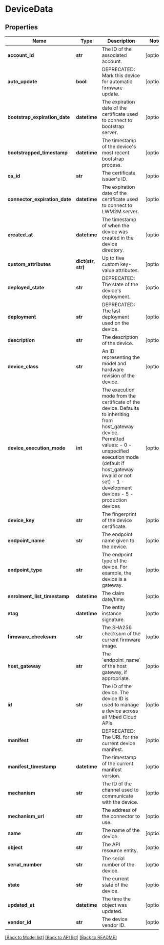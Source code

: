 # DeviceData

## Properties
Name | Type | Description | Notes
------------ | ------------- | ------------- | -------------
**account_id** | **str** | The ID of the associated account. | [optional] 
**auto_update** | **bool** | DEPRECATED: Mark this device for automatic firmware update. | [optional] 
**bootstrap_expiration_date** | **datetime** | The expiration date of the certificate used to connect to bootstrap server. | [optional] 
**bootstrapped_timestamp** | **datetime** | The timestamp of the device&#39;s most recent bootstrap process. | [optional] 
**ca_id** | **str** | The certificate issuer&#39;s ID. | [optional] 
**connector_expiration_date** | **datetime** | The expiration date of the certificate used to connect to LWM2M server. | [optional] 
**created_at** | **datetime** | The timestamp of when the device was created in the device directory. | [optional] 
**custom_attributes** | **dict(str, str)** | Up to five custom key-value attributes. | [optional] 
**deployed_state** | **str** | DEPRECATED: The state of the device&#39;s deployment. | [optional] 
**deployment** | **str** | DEPRECATED: The last deployment used on the device. | [optional] 
**description** | **str** | The description of the device. | [optional] 
**device_class** | **str** | An ID representing the model and hardware revision of the device. | [optional] 
**device_execution_mode** | **int** | The execution mode from the certificate of the device. Defaults to inheriting from host_gateway device. Permitted values:   - 0 - unspecified execution mode (default if host_gateway invalid or not set)   - 1 - development devices   - 5 - production devices | [optional] 
**device_key** | **str** | The fingerprint of the device certificate. | [optional] 
**endpoint_name** | **str** | The endpoint name given to the device. | [optional] 
**endpoint_type** | **str** | The endpoint type of the device. For example, the device is a gateway. | [optional] 
**enrolment_list_timestamp** | **datetime** | The claim date/time. | [optional] 
**etag** | **datetime** | The entity instance signature. | [optional] 
**firmware_checksum** | **str** | The SHA256 checksum of the current firmware image. | [optional] 
**host_gateway** | **str** | The &#x60;endpoint_name&#x60; of the host gateway, if appropriate. | [optional] 
**id** | **str** | The ID of the device. The device ID is used to manage a device across all Mbed Cloud APIs. | [optional] 
**manifest** | **str** | DEPRECATED: The URL for the current device manifest. | [optional] 
**manifest_timestamp** | **datetime** | The timestamp of the current manifest version. | [optional] 
**mechanism** | **str** | The ID of the channel used to communicate with the device. | [optional] 
**mechanism_url** | **str** | The address of the connector to use. | [optional] 
**name** | **str** | The name of the device. | [optional] 
**object** | **str** | The API resource entity. | [optional] 
**serial_number** | **str** | The serial number of the device. | [optional] 
**state** | **str** | The current state of the device. | [optional] 
**updated_at** | **datetime** | The time the object was updated. | [optional] 
**vendor_id** | **str** | The device vendor ID. | [optional] 

[[Back to Model list]](../README.md#documentation-for-models) [[Back to API list]](../README.md#documentation-for-api-endpoints) [[Back to README]](../README.md)



